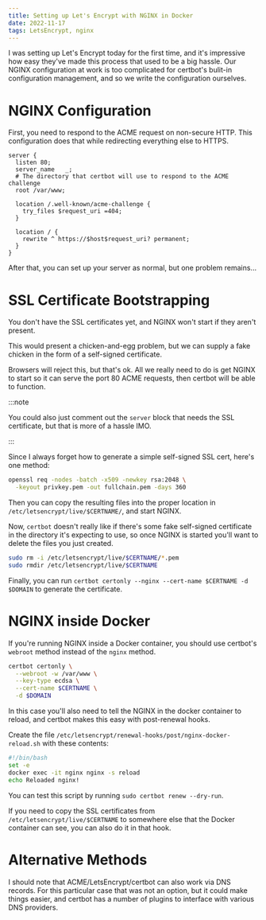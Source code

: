 ```yaml
---
title: Setting up Let's Encrypt with NGINX in Docker
date: 2022-11-17
tags: LetsEncrypt, nginx
---
```


I was setting up Let's Encrypt today for the first time, and it's impressive how easy they've made this process that used to be a big hassle. Our NGINX configuration at work is too complicated for certbot's bulit-in configuration management, and so we write the configuration ourselves.

# NGINX Configuration

First, you need to respond to the ACME request on non-secure HTTP. This configuration does that while redirecting everything else to HTTPS.

```nginx
server {
  listen 80;
  server_name   _;
  # The directory that certbot will use to respond to the ACME challenge
  root /var/www;

  location /.well-known/acme-challenge {
    try_files $request_uri =404;
  }

  location / {
    rewrite ^ https://$host$request_uri? permanent;
  }
}
```

After that, you can set up your server as normal, but one problem remains...

# SSL Certificate Bootstrapping

You don't have the SSL certificates yet, and NGINX won't start if they aren't present.

This would present a chicken-and-egg problem, but we can supply a fake chicken in the form of a self-signed certificate.

Browsers will reject this, but that's ok. All we really need to do is get NGINX to start so it can serve the port 80 ACME requests, then certbot will be able to function.

:::note

You could also just comment out the `server` block that needs the SSL certificate, but that is more of a hassle IMO.

:::

Since I always forget how to generate a simple self-signed SSL cert, here's one method:

```sh
openssl req -nodes -batch -x509 -newkey rsa:2048 \
  -keyout privkey.pem -out fullchain.pem -days 360
```

Then you can copy the resulting files into the proper location in `/etc/letsencrypt/live/$CERTNAME/`, and start NGINX.

Now, `certbot` doesn't really like if there's some fake self-signed certificate in the directory it's expecting to use, so once NGINX is started you'll want to delete the files you just created. 

```sh
sudo rm -i /etc/letsencrypt/live/$CERTNAME/*.pem
sudo rmdir /etc/letsencrypt/live/$CERTNAME
```

Finally, you can run `certbot certonly --nginx --cert-name $CERTNAME -d $DOMAIN` to generate the certificate.

# NGINX inside Docker

If you're running NGINX inside a Docker container, you should use certbot's `webroot` method instead of the `nginx` method.

```sh
certbot certonly \
  --webroot -w /var/www \
  --key-type ecdsa \
  --cert-name $CERTNAME \
  -d $DOMAIN
```

In this case you'll also need to tell the NGINX in the docker container to reload, and certbot makes this easy with post-renewal hooks. 

Create the file `/etc/letsencrypt/renewal-hooks/post/nginx-docker-reload.sh` with these contents:

```sh
#!/bin/bash
set -e
docker exec -it nginx nginx -s reload
echo Reloaded nginx!
```

You can test this script by running `sudo certbot renew --dry-run`.

If you need to copy the SSL certificates from `/etc/letsencrypt/live/$CERTNAME` to somewhere else that the Docker container can
see, you can also do it in that hook.

# Alternative Methods

I should note that ACME/LetsEncrypt/certbot can also work via DNS records. For this particular case that was not an option, but it could make things easier, and certbot has a number of plugins to interface with various DNS providers.
